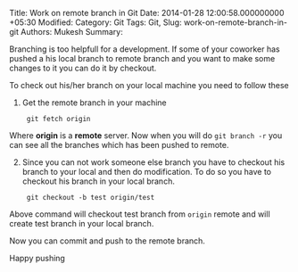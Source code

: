Title: Work on remote branch in Git
Date: 2014-01-28 12:00:58.000000000 +05:30
Modified: 
Category: Git
Tags: Git, 
Slug: work-on-remote-branch-in-git
Authors: Mukesh
Summary: 

Branching is too helpfull for a development. If some of your coworker has pushed a his local branch to remote branch and you want to make some changes to it you can do it by checkout. 

To check out his/her branch on your local machine you need to follow these

1. Get the remote branch in your machine 

		git fetch origin	
        
 Where **origin** is a **remote** server. Now when you will do `git branch -r` you can see all the branches which has been pushed to remote. 

2. Since you can not work someone else branch you have to checkout his branch to your local and then do modification. To do so you have to checkout his branch in your local branch.

		git checkout -b test origin/test
Above command will checkout test branch from `origin` remote and will create test branch in your local branch. 

Now you can commit and push to the remote branch. 

Happy pushing
